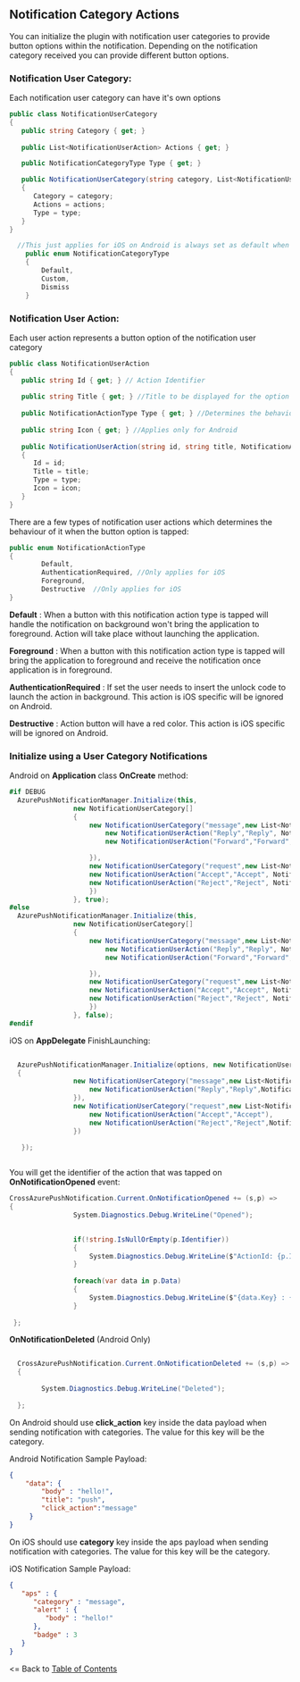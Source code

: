 ## Notification Category Actions

You can initialize the plugin with notification user categories to provide button options within the notification. Depending on the notification category received you can provide different button options.

### Notification User Category:

Each notification user category can have it's own options

```csharp
public class NotificationUserCategory
{
   public string Category { get; }
   
   public List<NotificationUserAction> Actions { get; }

   public NotificationCategoryType Type { get; }

   public NotificationUserCategory(string category, List<NotificationUserAction> actions, NotificationCategoryType type = NotificationCategoryType.Default)
   {
      Category = category;
      Actions = actions;
      Type = type;
   }
}
```

```csharp
  //This just applies for iOS on Android is always set as default when used
    public enum NotificationCategoryType
    {
        Default,
        Custom,
        Dismiss
    }
```

### Notification User Action:

Each user action represents a button option of the notification user category

```csharp
public class NotificationUserAction
{
   public string Id { get; } // Action Identifier
   
   public string Title { get; } //Title to be displayed for the option
   
   public NotificationActionType Type { get; } //Determines the behaviour when action is executed
   
   public string Icon { get; } //Applies only for Android
   
   public NotificationUserAction(string id, string title, NotificationActionType type = NotificationActionType.Default, string icon = "")
   {
      Id = id;
      Title = title;
      Type = type;
      Icon = icon;
   }
}
```
There are a few types of notification user actions which determines the behaviour of it when the button option is tapped:

```csharp
public enum NotificationActionType
{
        Default,  
        AuthenticationRequired, //Only applies for iOS
        Foreground,
        Destructive  //Only applies for iOS
}
```

**Default** : When a button with this notification action type is tapped will handle the notification on background won't bring the application to foreground. Action will take place without launching the application.

**Foreground** : When a button with this notification action type is tapped will bring the application to foreground and receive the notification once application is in foreground.

**AuthenticationRequired** : If set the user needs to insert the unlock code to launch the action in background. This action is iOS specific will be ignored on Android.

**Destructive** : Action button will have a red color. This action is iOS specific will be ignored on Android.

### Initialize using a User Category Notifications

Android on **Application** class **OnCreate** method:

```csharp
#if DEBUG
  AzurePushNotificationManager.Initialize(this,
                new NotificationUserCategory[]
                {
                    new NotificationUserCategory("message",new List<NotificationUserAction> {
                        new NotificationUserAction("Reply","Reply", NotificationActionType.Foreground),
                        new NotificationUserAction("Forward","Forward", NotificationActionType.Foreground)

                    }),
                    new NotificationUserCategory("request",new List<NotificationUserAction> {
                    new NotificationUserAction("Accept","Accept", NotificationActionType.Default, "check"),
                    new NotificationUserAction("Reject","Reject", NotificationActionType.Default, "cancel")
                    })
                }, true);
#else
  AzurePushNotificationManager.Initialize(this,
                new NotificationUserCategory[]
                {
                    new NotificationUserCategory("message",new List<NotificationUserAction> {
                        new NotificationUserAction("Reply","Reply", NotificationActionType.Foreground),
                        new NotificationUserAction("Forward","Forward", NotificationActionType.Foreground)

                    }),
                    new NotificationUserCategory("request",new List<NotificationUserAction> {
                    new NotificationUserAction("Accept","Accept", NotificationActionType.Default, "check"),
                    new NotificationUserAction("Reject","Reject", NotificationActionType.Default, "cancel")
                    })
                }, false);
#endif

```

iOS on **AppDelegate** FinishLaunching:

```csharp

  AzurePushNotificationManager.Initialize(options, new NotificationUserCategory[]
  {
                new NotificationUserCategory("message",new List<NotificationUserAction> {
                    new NotificationUserAction("Reply","Reply",NotificationActionType.Foreground)
                }),
                new NotificationUserCategory("request",new List<NotificationUserAction> {
                    new NotificationUserAction("Accept","Accept"),
                    new NotificationUserAction("Reject","Reject",NotificationActionType.Destructive)
                })

   });
   
```

You will get the identifier of the action that was tapped on **OnNotificationOpened** event:

```csharp
CrossAzurePushNotification.Current.OnNotificationOpened += (s,p) =>
{
                System.Diagnostics.Debug.WriteLine("Opened");
              

                if(!string.IsNullOrEmpty(p.Identifier))
                {
                    System.Diagnostics.Debug.WriteLine($"ActionId: {p.Identifier}");
                }
                
                foreach(var data in p.Data)
                {
                    System.Diagnostics.Debug.WriteLine($"{data.Key} : {data.Value}");
                }
             
 };
```


**OnNotificationDeleted** (Android Only)
```csharp

  CrossAzurePushNotification.Current.OnNotificationDeleted += (s,p) =>
  {
 
        System.Diagnostics.Debug.WriteLine("Deleted");
    
  };

```


On Android should use **click_action** key inside the data payload when sending notification with categories. The value for this key will be the category.

Android Notification Sample Payload:
```json
{
    "data": {
        "body" : "hello!",
        "title": "push",
        "click_action":"message"
     }
}
```

On iOS should use **category** key inside the aps payload when sending notification with categories. The value for this key will be the category.

iOS Notification Sample Payload:
```json
{
   "aps" : {
      "category" : "message",
      "alert" : {
         "body" : "hello!"
      },
      "badge" : 3
   }
}
```

<= Back to [Table of Contents](../README.md)
